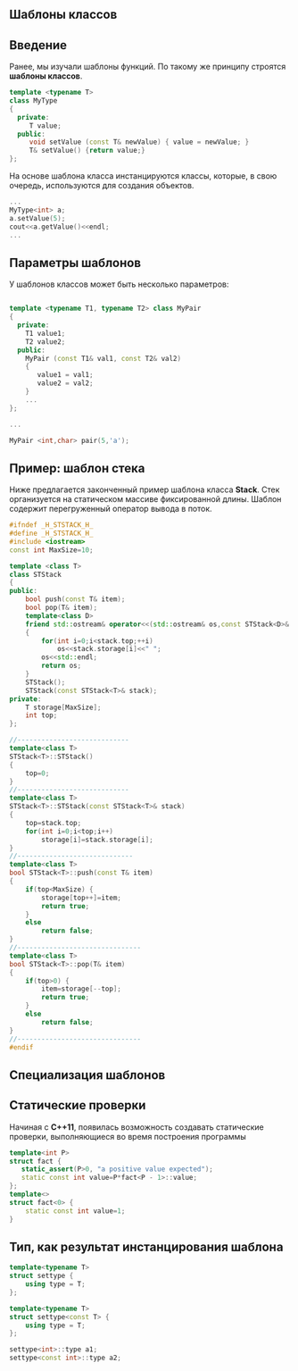 ## Шаблоны классов

## Введение

Ранее, мы изучали шаблоны функций. По такому же принципу строятся **шаблоны классов**. 

```cpp
template <typename T> 
class MyType
{
  private:
     T value;
  public:
     void setValue (const T& newValue) { value = newValue; } 
     T& setValue() {return value;}
};
```

На основе шаблона класса инстанцируются классы, которые, в свою очередь, используются для создания объектов.

```cpp
...
MyType<int> a;
a.setValue(5);
cout<<a.getValue()<<endl;
...
```

## Параметры шаблонов

У шаблонов классов может быть несколько параметров:

```cpp

template <typename T1, typename T2> class MyPair
{
  private:
    T1 value1;
    T2 value2; 
  public:
    MyPair (const T1& val1, const T2& val2)
    {
       value1 = val1;
       value2 = val2; 
    }
    ...
};

...

MyPair <int,char> pair(5,'a');
```

## Пример: шаблон стека

Ниже предлагается законченный пример шаблона класса **Stack**. Стек организуется на статическом массиве фиксированной длины. Шаблон содержит перегруженный оператор вывода в поток.


```cpp
#ifndef _H_STSTACK_H_
#define _H_STSTACK_H_
#include <iostream>
const int MaxSize=10;

template <class T>
class STStack
{
public:
    bool push(const T& item);
    bool pop(T& item);
    template<class D>
    friend std::ostream& operator<<(std::ostream& os,const STStack<D>& stack)
    {
        for(int i=0;i<stack.top;++i)
            os<<stack.storage[i]<<" ";
        os<<std::endl;
        return os;      
    }
    STStack();
    STStack(const STStack<T>& stack);
private:
    T storage[MaxSize];
    int top;
};

//----------------------------
template<class T>
STStack<T>::STStack()
{
    top=0;
}
//----------------------------
template<class T>
STStack<T>::STStack(const STStack<T>& stack)
{
    top=stack.top;
    for(int i=0;i<top;i++)
        storage[i]=stack.storage[i];
}
//-----------------------------
template<class T>
bool STStack<T>::push(const T& item)
{
    if(top<MaxSize) {
        storage[top++]=item;
        return true;
    }
    else 
        return false;
}
//-------------------------------
template<class T>
bool STStack<T>::pop(T& item)
{
    if(top>0) {
        item=storage[--top];
        return true;
    }
    else
        return false;
}
//-------------------------------
#endif
```


## Специализация шаблонов



## Статические проверки

Начиная с **C++11**, появилась возможность создавать статические проверки, выполняющиеся во время построения программы

```cpp
template<int P>
struct fact {
   static_assert(P>0, "a positive value expected");
   static const int value=P*fact<P - 1>::value;
};
template<>
struct fact<0> {
    static const int value=1;
}
```

## Тип, как результат инстанцирования шаблона

```c++
template<typename T>
struct settype {
    using type = T;
};

template<typename T>
struct settype<const T> {
    using type = T;
};

settype<int>::type a1;
settype<const int>::type a2;
```


